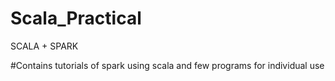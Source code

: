 # Scala_Practical

SCALA + SPARK

#Contains tutorials of spark using scala and few programs for individual use
